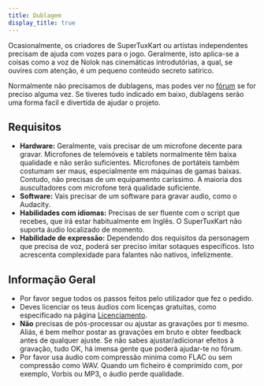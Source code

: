 ```yaml
---
title: Dublagem
display_title: true
---
```

Ocasionalmente, os criadores de SuperTuxKart ou artistas independentes precisam de ajuda com vozes para o jogo. Geralmente, isto aplica-se a coisas como a voz de Nolok nas cinemáticas introdutórias, a qual, se ouvires com atenção, é um pequeno conteúdo secreto satírico.

Normalmente não precisamos de dublagens, mas podes ver no [fórum](https://forum.freegamedev.net/viewforum.php?f=16) se for preciso alguma vez. Se tiveres tudo indicado em baixo, dublagens serão uma forma facil e divertida de ajudar o projeto.

## Requisitos

* **Hardware:** Geralmente, vais precisar de um microfone decente para gravar. Microfones de telemóveis e tablets normalmente têm baixa qualidade e não serão suficientes. Microfones de portáteis também costumam ser maus, especialmente em máquinas de gamas baixas. Contudo, não precisas de um equipamento caríssimo. A maioria dos auscultadores com microfone terá qualidade suficiente.
* **Software:** Vais precisar de um software para gravar audio, como o Audacity.
* **Habilidades com idiomas:** Precisas de ser fluente com o script que recebes, que irá estar habitualmente em Inglês. O SuperTuxKart não suporta áudio localizado de momento.
* **Habilidade de expressão:** Dependendo dos requisitos da personagem que precisa de voz, poderá ser preciso imitar sotaques específicos. Isto acrescenta complexidade para falantes não nativos, infelizmente.

## Informação Geral

* Por favor segue todos os passos feitos pelo utilizador que fez o pedido.
* Deves licenciar os teus áudios com licenças gratuitas, como especificado na página [Licenciamento](Licensing).
* **Não** precisas de pós-processar ou ajustar as gravações por ti mesmo. Aliás, é bem melhor postar as gravações em bruto e obter feedback antes de qualquer ajuste. Se não sabes ajustar/adicionar efeitos à gravação, tudo OK, há imensa gente que poderá ajudar-te no fórum.
* Por favor usa áudio com compressão minima como FLAC ou sem compressão como WAV. Quando um ficheiro é comprimido com, por exemplo, Vorbis ou MP3, o áudio perde qualidade.
